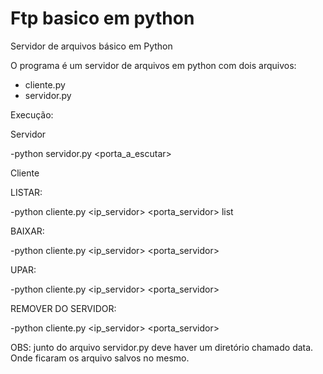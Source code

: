 # Ftp basico em python
Servidor de arquivos básico em Python

O programa é um servidor de arquivos em python com dois arquivos:
 - cliente.py
 - servidor.py
 
Execução:

Servidor

-python servidor.py <porta_a_escutar>

Cliente

LISTAR:

-python cliente.py <ip_servidor> <porta_servidor> list

BAIXAR:

-python cliente.py <ip_servidor> <porta_servidor> <nome do arquivo no servido> <nome do arquivo a ser salvo localmente>

UPAR:

-python cliente.py <ip_servidor> <porta_servidor> <nome do arquivo local> <nome do arquivo no a ser salvo no servidor>

REMOVER DO SERVIDOR:

-python cliente.py <ip_servidor> <porta_servidor> <nome do arquivo>

OBS: junto do arquivo servidor.py deve haver um diretório chamado data. Onde ficaram os arquivo salvos no mesmo. 
